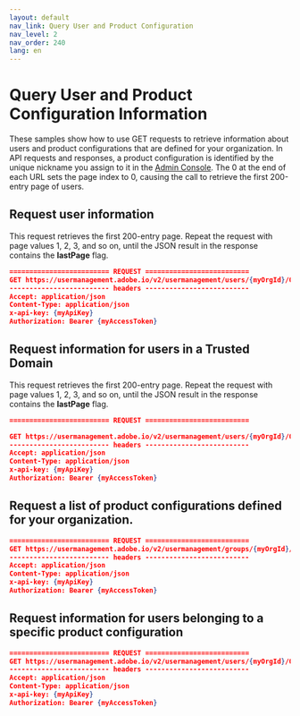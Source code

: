 ```yaml
---
layout: default
nav_link: Query User and Product Configuration
nav_level: 2
nav_order: 240
lang: en
---
```


# Query User and Product Configuration Information

These samples show how to use GET requests to retrieve information about users and product configurations that are defined for your organization. In API requests and responses, a product configuration is identified by the unique nickname you assign to it in the [Admin Console](https://adminconsole.adobe.com/enterprise/). The 0 at the end of each URL sets the page index to 0, causing the call to retrieve the first 200-entry page of users.

## Request user information

This request retrieves the first 200-entry page. Repeat the request with page values 1, 2, 3, and so on, until the JSON result in the response contains the **lastPage** flag.

```json
========================= REQUEST ==========================
GET https://usermanagement.adobe.io/v2/usermanagement/users/{myOrgId}/0
------------------------- headers --------------------------
Accept: application/json
Content-Type: application/json
x-api-key: {myApiKey}
Authorization: Bearer {myAccessToken}
```

## Request information for users in a Trusted Domain

This request retrieves the first 200-entry page. Repeat the request with page values 1, 2, 3, and so on, until the JSON result in the response contains the **lastPage** flag.

```json
========================= REQUEST ==========================

GET https://usermanagement.adobe.io/v2/usermanagement/users/{myOrgId}/0?domain=myDomain.com
------------------------- headers --------------------------
Accept: application/json
Content-Type: application/json
x-api-key: {myApiKey}
Authorization: Bearer {myAccessToken}
```

## Request a list of product configurations defined for your organization.

```json
========================= REQUEST ==========================
GET https://usermanagement.adobe.io/v2/usermanagement/groups/{myOrgId}/0
------------------------- headers --------------------------
Accept: application/json
Content-Type: application/json
x-api-key: {myApiKey}
Authorization: Bearer {myAccessToken}
```

## Request information for users belonging to a specific product configuration

```json
========================= REQUEST ==========================
GET https://usermanagement.adobe.io/v2/usermanagement/users/{myOrgId}/0/{myProductConfigName}
------------------------- headers --------------------------
Accept: application/json
Content-Type: application/json
x-api-key: {myApiKey}
Authorization: Bearer {myAccessToken}
```
